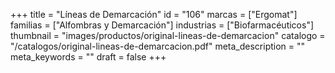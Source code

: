 +++
title = "Líneas de Demarcación"
id = "106"
marcas = ["Ergomat"]
familias = ["Alfombras y Demarcación"]
industrias = ["Biofarmacéuticos"]
thumbnail = "images/productos/original-lineas-de-demarcacion"
catalogo = "/catalogos/original-lineas-de-demarcacion.pdf"
meta_description = ""
meta_keywords = ""
draft = false
+++
